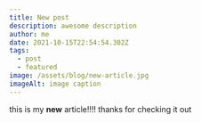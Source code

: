 ```yaml
---
title: New post
description: awesome description
author: me
date: 2021-10-15T22:54:54.302Z
tags:
  - post
  - featured
image: /assets/blog/new-article.jpg
imageAlt: image caption
---
```

this is my **new** article!!!! thanks for checking it out